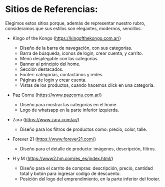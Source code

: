 #  Sitios de Referencias:

Elegimos estos sitios porque, además de representar nuestro rubro, consideramos que sus estilos son elegantes, modernos, sencillos.

- Kingo of the Kongo (https://kingofthekongo.com.ar/)

    - Diseño de la barra de navegación, con sus categorías.
    - Barra de búsqueda, iconos de login, crear cuenta, y carrito.
    - Menú desplegable con las categorías.
    - Banner al principio del home.
    - Sección destacados.
    - Footer: categorías, contactános y redes.
    - Páginas de login y crear cuenta.
    - Vistas de los productos, cuando hacemos click en una categoría.

- Paz Cornu (https://www.pazcornu.com.ar/)

    - Diseño para mostrar las categorías en el home.
    - Logo de whatsapp en la parte inferior izquierda.

- Zara (https://www.zara.com/ar/)

    - Diseño para los filtros de productos como: precio, color, talle.

- Forever 21 (https://www.forever21.com/)

    - Diseño para el detalle de producto: imágenes, descripción, filtros.

- H y M (https://www2.hm.com/es_es/index.html/)

    - Diseño para el carrito de compras: descripción, precio, cantidad total y botón para ingresar codigo de descuento.
    - Posición del logo del emprendimiento, en la parte inferior del footer.